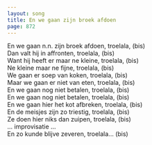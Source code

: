 ```yaml
---
layout: song
title: En we gaan zijn broek afdoen
page: 872
---
```


En we gaan n.n. zijn broek afdoen, troelala, (bis)  
Dan valt hij in affronten, troelala, (bis)  
Want hij heeft er maar ne kleine, troelala, (bis)  
Ne kleine maar ne fijne, troelala, (bis)  
We gaan er soep van koken, troelala, (bis)  
Maar we gaan er niet van eten, troelala, (bis)  
En we gaan nog niet betalen, troelala, (bis)  
En we gaan nog niet betalen, troelala, (bis)  
En we gaan hier het kot afbreken, troelala, (bis)  
En de meisjes zijn zo triestig, troelala, (bis)  
Ze doen hier niks dan zuipen, troelala, (bis)  
... improvisatie ...  
En zo kunde blijve zeveren, troelala... (bis)  
